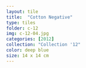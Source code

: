 ```yaml
---
layout: tile
title:  "Cotton Negative"
type: tiles
folder: c-12
img: c-12-04.jpg
categories: [2012]
collection: "Collection '12"
color: deep blue
size: 14 x 14 cm
---
```



